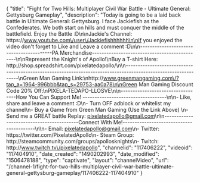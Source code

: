 {
    "title": "Fight for Two Hills: Multiplayer Civil War Battle - Ultimate General: Gettysburg Gameplay",
    "description": "Today is going to be a laid back battle in Ultimate General: Gettysburg.  I face Jackiefish as the Confederates.  We both start on hills and must conquer the middle of the battlefield.  Enjoy the Battle :D\n\nJackie's Channel: https:\/\/www.youtube.com\/user\/Jackiefishhhhhh\n\nIf you enjoyed the video don't forget to Like and Leave a comment :D\n\n-----------------------------------------PA Merchandise----------------------------------------------\n\nRepresent the Knight's of Apollo!\nBuy a T-shirt Here: http:\/\/shop.spreadshirt.com\/pixelatedapollo\/\n\n---------------------------------------------------------------------------------------------------------------\nGreen Man Gaming Link:\nhttp:\/\/www.greenmangaming.com\/?tap_a=1964-996bbb&tap_s=29753-aa0a78\n\nGreen Man Gaming Discount Code 20% Off:\nPIXELA-TEDAPO-LLOSVE\n\n----------------------------------How You Can Support Me! -----------------------------------\n\n- Like, share and leave a comment :D\n- Turn OFF adblock or whitelist my channel\n- Buy a Game from Green Man Gaming (Use the Link Above) \n- Send me a GREAT battle Replay: pixelatedapollo@gmail.com\n\n------------------------------------------Connect With Me!-----------------------------------------\n\n- Email: pixelatedapollo@gmail.com\n- Twitter: https:\/\/twitter.com\/PixelatedApollo\n- Steam Group:  http:\/\/steamcommunity.com\/groups\/apollosknights\n- Twitch: http:\/\/www.twitch.tv\/pixelatedapollo",
    "channelid": "117406222",
    "videoid": "117404910",
    "date_created": "1490202993",
    "date_modified": "1506478188",
    "type": "captivate",
    "layout": "channelVideo",
    "url": "\/channel-1\/fight-for-two-hills-multiplayer-civil-war-battle-ultimate-general-gettysburg-gameplay\/117406222-117404910"
}